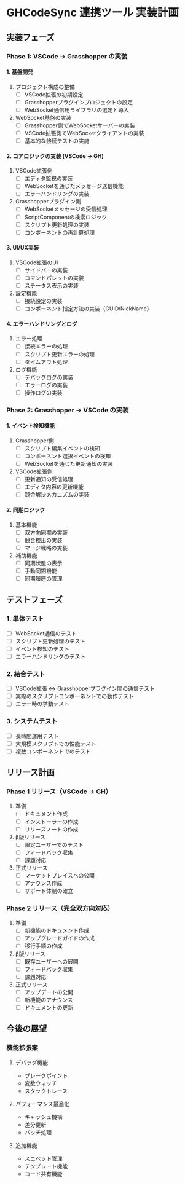 # GHCodeSync 連携ツール 実装計画

## 実装フェーズ

### Phase 1: VSCode → Grasshopper の実装

#### 1. 基盤開発
1. プロジェクト構成の整備
   - [ ] VSCode拡張の初期設定
   - [ ] Grasshopperプラグインプロジェクトの設定
   - [ ] WebSocket通信用ライブラリの選定と導入

2. WebSocket基盤の実装
   - [ ] Grasshopper側でWebSocketサーバーの実装
   - [ ] VSCode拡張側でWebSocketクライアントの実装
   - [ ] 基本的な接続テストの実施

#### 2. コアロジックの実装 (VSCode → GH)
1. VSCode拡張側
   - [ ] エディタ監視の実装
   - [ ] WebSocketを通じたメッセージ送信機能
   - [ ] エラーハンドリングの実装

2. Grasshopperプラグイン側
   - [ ] WebSocketメッセージの受信処理
   - [ ] ScriptComponentの検索ロジック
   - [ ] スクリプト更新処理の実装
   - [ ] コンポーネントの再計算処理

#### 3. UI/UX実装
1. VSCode拡張のUI
   - [ ] サイドバーの実装
   - [ ] コマンドパレットの実装
   - [ ] ステータス表示の実装

2. 設定機能
   - [ ] 接続設定の実装
   - [ ] コンポーネント指定方法の実装（GUID/NickName）

#### 4. エラーハンドリングとログ
1. エラー処理
   - [ ] 接続エラーの処理
   - [ ] スクリプト更新エラーの処理
   - [ ] タイムアウト処理

2. ログ機能
   - [ ] デバッグログの実装
   - [ ] エラーログの実装
   - [ ] 操作ログの実装

### Phase 2: Grasshopper → VSCode の実装

#### 1. イベント検知機能
1. Grasshopper側
   - [ ] スクリプト編集イベントの検知
   - [ ] コンポーネント選択イベントの検知
   - [ ] WebSocketを通じた更新通知の実装

2. VSCode拡張側
   - [ ] 更新通知の受信処理
   - [ ] エディタ内容の更新機能
   - [ ] 競合解決メカニズムの実装

#### 2. 同期ロジック
1. 基本機能
   - [ ] 双方向同期の実装
   - [ ] 競合検出の実装
   - [ ] マージ戦略の実装

2. 補助機能
   - [ ] 同期状態の表示
   - [ ] 手動同期機能
   - [ ] 同期履歴の管理

## テストフェーズ

### 1. 単体テスト
- [ ] WebSocket通信のテスト
- [ ] スクリプト更新処理のテスト
- [ ] イベント検知のテスト
- [ ] エラーハンドリングのテスト

### 2. 結合テスト
- [ ] VSCode拡張 ↔ Grasshopperプラグイン間の通信テスト
- [ ] 実際のスクリプトコンポーネントでの動作テスト
- [ ] エラー時の挙動テスト

### 3. システムテスト
- [ ] 長時間運用テスト
- [ ] 大規模スクリプトでの性能テスト
- [ ] 複数コンポーネントでのテスト

## リリース計画

### Phase 1 リリース（VSCode → GH）
1. 準備
   - [ ] ドキュメント作成
   - [ ] インストーラーの作成
   - [ ] リリースノートの作成

2. β版リリース
   - [ ] 限定ユーザーでのテスト
   - [ ] フィードバック収集
   - [ ] 課題対応

3. 正式リリース
   - [ ] マーケットプレイスへの公開
   - [ ] アナウンス作成
   - [ ] サポート体制の確立

### Phase 2 リリース（完全双方向対応）
1. 準備
   - [ ] 新機能のドキュメント作成
   - [ ] アップグレードガイドの作成
   - [ ] 移行手順の作成

2. β版リリース
   - [ ] 既存ユーザーへの展開
   - [ ] フィードバック収集
   - [ ] 課題対応

3. 正式リリース
   - [ ] アップデートの公開
   - [ ] 新機能のアナウンス
   - [ ] ドキュメントの更新

## 今後の展望

### 機能拡張案
1. デバッグ機能
   - ブレークポイント
   - 変数ウォッチ
   - スタックトレース

2. パフォーマンス最適化
   - キャッシュ機構
   - 差分更新
   - バッチ処理

3. 追加機能
   - スニペット管理
   - テンプレート機能
   - コード共有機能